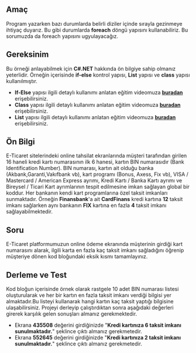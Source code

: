 ## Amaç
Program yazarken bazı durumlarda belirli diziler içinde sırayla gezinmeye ihtiyaç duyarız. Bu gibi durumlarda **foreach** döngü yapısını kullanabiliriz. Bu sorumuzda da foreach yapısını ugyulayacağız.


## Gereksinim
Bu örneği anlayabilmek için **C#.NET** hakkında ön bilgiye sahip olmanız yeterlidir. Örneğin içerisinde **if-else** kontrol yapısı, **List** yapısı ve **class** yapısı kullanılmıştır.
- **If-Else** yapısı ilgili detaylı kullanımı anlatan eğitim videomuza **[buradan](http://www.google.com/)** erişebilirsiniz.
- **Class** yapısı ilgili detaylı kullanımı anlatan eğitim videomuza **[buradan](http://www.google.com/)** erişebilirsiniz.
- **List** yapısı ilgili detaylı kullanımı anlatan eğitim videomuza **[buradan](http://www.google.com/)** erişebilirsiniz.

## Ön Bilgi
E-Ticaret sitelerindeki online tahsilat ekranlarında müşteri tarafından girilen 16 haneli kredi kartı numarasının ilk 6 hanesi, kartın BIN numarasıdır (Bank Identification Number). BIN numarası, kartın ait olduğu banka (Akbank,Garanti,Vakıfbank vb), kart programı (Bonus, Axess, Fix vb), VISA / Mastercard / American Express ayrımı, Kredi Kartı / Banka Kartı ayrımı ve Bireysel / Ticari Kart ayrımlarının tespit edilmesine imkan sağlayan global bir koddur. Her bankanın kendi kart programlarına özel taksit imkanları sunmaktadır. Örneğin **Finansbank**'a ait **CardFinans** kredi kartına **12** taksit imkanı sağlarken aynı bankanın **FIX** kartına en fazla **4** taksit imkanı sağlayabilmektedir.


## Soru
E-Ticaret platformumuzun online ödeme ekranında müşterinin girdiği kart numarasını alarak, ilgili karta en fazla kaç taksit imkanı sağladığını öğrenip müşteriye dönen kod bloğundaki eksik kısmı tamamlayınız.


## Derleme ve Test
Kod bloğun içerisinde örnek olarak rastgele 10 adet BIN numarası listesi oluşturularak ve her bir kartın en fazla taksit imkanı verdiği bilgisi yer almaktadır.Bu listeyi kullanarak hangi kartın kaç taksit yaptığı bilgisine ulaşabilirsiniz. Projeyi derleyip çalıştırdıktan sonra aşağıdaki değerleri girerek karşılık gelen sonuşları almanız gerekmektedir.
- Ekrana **435508** değerini girdiğinizde "**Kredi kartınıza 6 taksit imkanı sunulmaktadır.**" şeklince çıktı almanız gerekmetedir.
- Ekrana **552645** değerini girdiğinizde "**Kredi kartınıza 2 taksit imkanı sunulmaktadır.**" şeklince çıktı almanız gerekmetedir.
